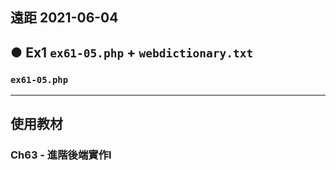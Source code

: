 ## 遠距 2021-06-04 
## ● Ex1 `ex61-05.php` + `webdictionary.txt`
### `ex61-05.php`


---
## 使用教材
### Ch63 - 進階後端實作I
> 
